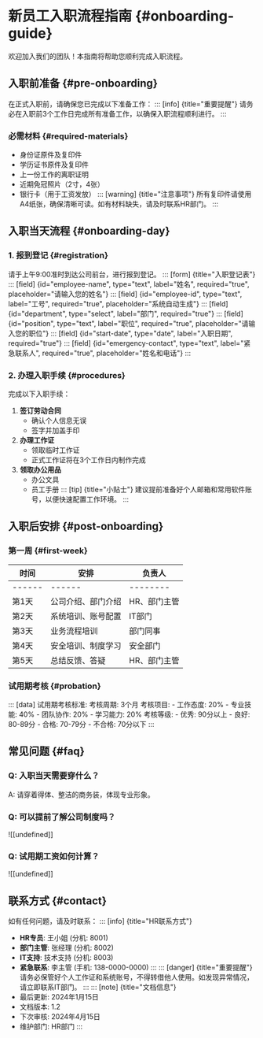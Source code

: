 # 新员工入职流程指南 {#onboarding-guide}
欢迎加入我们的团队！本指南将帮助您顺利完成入职流程。
## 入职前准备 {#pre-onboarding}
在正式入职前，请确保您已完成以下准备工作：
::: [info] {title="重要提醒"}
请务必在入职前3个工作日完成所有准备工作，以确保入职流程顺利进行。
:::
### 必需材料 {#required-materials}
- 身份证原件及复印件
- 学历证书原件及复印件
- 上一份工作的离职证明
- 近期免冠照片（2寸，4张）
- 银行卡（用于工资发放）
::: [warning] {title="注意事项"}
所有复印件请使用A4纸张，确保清晰可读。如有材料缺失，请及时联系HR部门。
:::
## 入职当天流程 {#onboarding-day}
### 1. 报到登记 {#registration}
请于上午9:00准时到达公司前台，进行报到登记。
::: [form] {title="入职登记表"}
::: [field] {id="employee-name", type="text", label="姓名", required="true", placeholder="请输入您的姓名"}
::: [field] {id="employee-id", type="text", label="工号", required="true", placeholder="系统自动生成"}
::: [field] {id="department", type="select", label="部门", required="true"}
::: [field] {id="position", type="text", label="职位", required="true", placeholder="请输入您的职位"}
::: [field] {id="start-date", type="date", label="入职日期", required="true"}
::: [field] {id="emergency-contact", type="text", label="紧急联系人", required="true", placeholder="姓名和电话"}
:::
### 2. 办理入职手续 {#procedures}
完成以下入职手续：
1. **签订劳动合同**
   - 确认个人信息无误
   - 签字并加盖手印
1. **办理工作证**
   - 领取临时工作证
   - 正式工作证将在3个工作日内制作完成
1. **领取办公用品**
   - 办公文具
   - 员工手册
::: [tip] {title="小贴士"}
建议提前准备好个人邮箱和常用软件账号，以便快速配置工作环境。
:::
## 入职后安排 {#post-onboarding}
### 第一周 {#first-week}
| 时间 | 安排 | 负责人 |
| --- | --- | --- |
| ------ | ------ | -------- |
| 第1天 | 公司介绍、部门介绍 | HR、部门主管 |
| 第2天 | 系统培训、账号配置 | IT部门 |
| 第3天 | 业务流程培训 | 部门同事 |
| 第4天 | 安全培训、制度学习 | 安全部门 |
| 第5天 | 总结反馈、答疑 | HR、部门主管 |
### 试用期考核 {#probation}
::: [data]
试用期考核标准:
  考核周期: 3个月
  考核项目:
    - 工作态度: 20%
    - 专业技能: 40%
    - 团队协作: 20%
    - 学习能力: 20%
  考核等级:
    - 优秀: 90分以上
    - 良好: 80-89分
    - 合格: 70-79分
    - 不合格: 70分以下
:::
## 常见问题 {#faq}
### Q: 入职当天需要穿什么？
A: 请穿着得体、整洁的商务装，体现专业形象。
### Q: 可以提前了解公司制度吗？
![[undefined]]
### Q: 试用期工资如何计算？
![[undefined]]
## 联系方式 {#contact}
如有任何问题，请及时联系：
::: [info] {title="HR联系方式"}
- **HR专员**: 王小姐 (分机: 8001)
- **部门主管**: 张经理 (分机: 8002)
- **IT支持**: 技术支持 (分机: 8003)
- **紧急联系**: 李主管 (手机: 138-0000-0000)
:::
::: [danger] {title="重要提醒"}
请务必保管好个人工作证和系统账号，不得转借他人使用。如发现异常情况，请立即联系IT部门。
:::
::: [note] {title="文档信息"}
- 最后更新: 2024年1月15日
- 文档版本: 1.2
- 下次审核: 2024年4月15日
- 维护部门: HR部门
:::